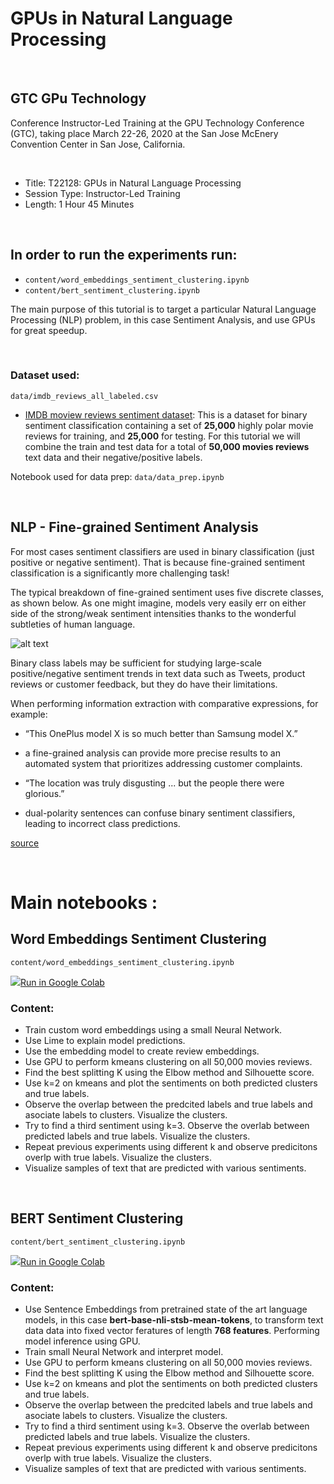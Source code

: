 # GPUs in Natural Language Processing

</br>


## GTC GPu Technology 
Conference Instructor-Led Training at the GPU Technology Conference (GTC), taking place March 22-26, 2020 at the San Jose McEnery Convention Center in San Jose, California.

</br>

* Title: T22128: GPUs in Natural Language Processing
* Session Type: Instructor-Led Training
* Length:  1 Hour 45 Minutes

</br>

## In order to run the experiments run:

* `content/word_embeddings_sentiment_clustering.ipynb`
* `content/bert_sentiment_clustering.ipynb`

The main purpose of this tutorial is to target a particular Natural Language Processing (NLP) problem, in this case Sentiment Analysis, and use GPUs for great speedup.

</br>

### Dataset used:
`data/imdb_reviews_all_labeled.csv`

* [IMDB moview reviews sentiment dataset](http://ai.stanford.edu/%7Eamaas/data/sentiment/): This is a dataset for binary sentiment classification containing a set of **25,000** highly polar movie reviews for training, and **25,000** for testing. For this tutorial we will combine the train and test data for a total of **50,000 movies reviews** text data and their negative/positive labels.

Notebook used for data prep:
`data/data_prep.ipynb`

</br>

## NLP - Fine-grained Sentiment Analysis

For most cases sentiment classifiers are used in binary classification (just positive or negative sentiment). That is because fine-grained sentiment classification is a significantly more challenging task! 

The typical breakdown of fine-grained sentiment uses five discrete classes, as shown below. As one might imagine, models very easily err on either side of the strong/weak sentiment intensities thanks to the wonderful subtleties of human language.

![alt text](https://miro.medium.com/max/705/1*ug8kyqUlnqEuo3LhHfNypg.png)

Binary class labels may be sufficient for studying large-scale positive/negative sentiment trends in text data such as Tweets, product reviews or customer feedback, but they do have their limitations. 

When performing information extraction with comparative expressions, for example: 
 * “This OnePlus model X is so much better than Samsung model X.” 
  * a fine-grained analysis can provide more precise results to an automated system that prioritizes addressing customer complaints. 

 * “The location was truly disgusting ... but the people there were glorious.” 
  * dual-polarity sentences can confuse binary sentiment classifiers, leading to incorrect class predictions.

[source](https://towardsdatascience.com/fine-grained-sentiment-analysis-in-python-part-1-2697bb111ed4)

</br>

# Main notebooks :

## Word Embeddings Sentiment Clustering

`content/word_embeddings_sentiment_clustering.ipynb`

<a target="_blank" href="https://colab.research.google.com/github/gmihaila/gtc2020_instructor_training/blob/master/content/word_embeddings_sentiment_clustering.ipynb"><img src="https://www.tensorflow.org/images/colab_logo_32px.png" />Run in Google Colab</a>

### Content:

 * Train custom word embeddings using a small Neural Network.
 * Use Lime to explain model predictions.
 * Use the embedding model to create review embeddings.
 * Use GPU to perform kmeans clustering on all 50,000 movies reviews.
 * Find the best splitting K using the Elbow method and Silhouette score.
 * Use k=2 on kmeans and plot the sentiments on both predicted clusters and true labels.
 * Observe the overlap between the predcited labels and true labels and asociate labels to clusters. Visualize the clusters.
 * Try to find a third sentiment using k=3. Observe the overlab between predicted labels and true labels. Visualize the clusters.
 * Repeat previous experiments using different k and observe predicitons overlp with true labels. Visualize the clusters.
 * Visualize samples of text that are predicted with various sentiments.

</br>

## BERT Sentiment Clustering

`content/bert_sentiment_clustering.ipynb`

<a target="_blank" href="https://colab.research.google.com/github/gmihaila/gtc2020_instructor_training/blob/master/content/bert_sentiment_clustering.ipynb"><img src="https://www.tensorflow.org/images/colab_logo_32px.png" />Run in Google Colab</a>

### Content:

 * Use Sentence Embeddings from pretrained state of the art language models, in this case **bert-base-nli-stsb-mean-tokens**, to transform text data data into fixed vector feratures of length **768 features**. Performing model inference using GPU.
 * Train small Neural Network and interpret model.
 * Use GPU to perform kmeans clustering on all 50,000 movies reviews.
 * Find the best splitting K using the Elbow method and Silhouette score.
 * Use k=2 on kmeans and plot the sentiments on both predicted clusters and true labels.
 * Observe the overlap between the predcited labels and true labels and asociate labels to clusters. Visualize the clusters.
 * Try to find a third sentiment using k=3. Observe the overlab between predicted labels and true labels. Visualize the clusters.
 * Repeat previous experiments using different k and observe predicitons overlp with true labels. Visualize the clusters.
 * Visualize samples of text that are predicted with various sentiments.
 
